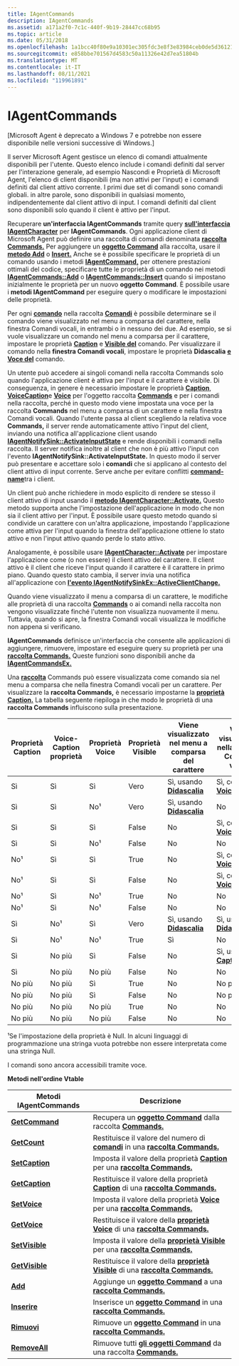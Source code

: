 ```yaml
---
title: IAgentCommands
description: IAgentCommands
ms.assetid: a171a2f0-7c1c-440f-9b19-28447cc68b95
ms.topic: article
ms.date: 05/31/2018
ms.openlocfilehash: 1a1bcc40f80e9a10301ec305fdc3e8f3e83984ceb0de5d36121e13c3d823b8a7
ms.sourcegitcommit: e858bbe701567d4583c50a11326e42d7ea51804b
ms.translationtype: MT
ms.contentlocale: it-IT
ms.lasthandoff: 08/11/2021
ms.locfileid: "119961891"
---
```

# <a name="iagentcommands"></a>IAgentCommands

\[Microsoft Agent è deprecato a Windows 7 e potrebbe non essere disponibile nelle versioni successive di Windows.\]

Il server Microsoft Agent gestisce un elenco di comandi attualmente disponibili per l'utente. Questo elenco include i comandi definiti dal server per l'interazione generale, ad esempio Nascondi e Proprietà di Microsoft Agent, l'elenco di client disponibili (ma non attivi per l'input) e i comandi definiti dal client attivo corrente. I primi due set di comandi sono comandi globali. in altre parole, sono disponibili in qualsiasi momento, indipendentemente dal client attivo di input. I comandi definiti dal client sono disponibili solo quando il client è attivo per l'input.

Recuperare **un'interfaccia IAgentCommands** tramite query [**sull'interfaccia IAgentCharacter**](https://www.bing.com/search?q=**IAgentCharacter**) per **IAgentCommands**. Ogni applicazione client di Microsoft Agent può definire una raccolta di comandi denominata [**raccolta Commands.**](/windows/desktop/lwef/the-commands-collection-object) Per aggiungere un [**oggetto Command**](/windows/desktop/lwef/the-command-object) alla raccolta, usare il [**metodo Add**](add-method.md) o [**Insert.**](insert-method.md) Anche se è  possibile specificare le proprietà di un comando usando i metodi [**IAgentCommand,**](iagentcommand.md) per ottenere prestazioni ottimali del codice, specificare tutte le proprietà di un comando nei metodi [**IAgentCommands::Add**](iagentcommands--add.md) o [**IAgentCommands::Insert**](iagentcommands--insert.md) quando si impostano inizialmente le proprietà per un nuovo **oggetto Command**. È possibile usare i **metodi IAgentCommand** per eseguire query o modificare le impostazioni delle proprietà.

Per ogni [**comando**](/windows/desktop/lwef/the-command-object) nella raccolta [**Comandi**](/windows/desktop/lwef/the-commands-collection-object) è possibile determinare se il comando viene visualizzato nel menu a comparsa del carattere, nella finestra Comandi vocali, in entrambi o in nessuno dei due. Ad esempio, se si vuole visualizzare un comando nel menu a comparsa per il carattere, impostare le proprietà [**Caption**](caption-property.md) e [**Visible del**](visible-property.md) comando. Per visualizzare il comando nella **finestra Comandi vocali**, impostare le proprietà **Didascalia** [**e Voce del**](voice-property.md) comando.

Un utente può accedere ai singoli comandi nella raccolta Commands solo quando l'applicazione client è attiva per l'input e il carattere è visibile. Di conseguenza, in genere è necessario impostare le proprietà [**Caption**](caption-property.md), [**VoiceCaption**](voicecaption-property.md)e [**Voice**](voice-property.md) per l'oggetto raccolta [**Commands**](/windows/desktop/lwef/the-commands-collection-object) e per i comandi nella raccolta, perché in questo modo viene impostata una voce per la raccolta **Commands** nel menu a comparsa di un carattere e nella finestra Comandi vocali. Quando l'utente passa al client scegliendo la relativa voce **Commands,** il server rende automaticamente attivo l'input del client, inviando una notifica all'applicazione client usando [**IAgentNotifySink::ActivateInputState**](https://www.bing.com/search?q=**IAgentNotifySink::ActivateInputState**) e rende disponibili i comandi nella raccolta.  Il server notifica inoltre al client che non è più attivo l'input con l'evento **IAgentNotifySink::ActivateInputState.** In questo modo il server può presentare e accettare solo i **comandi** che si applicano al contesto del client attivo di input corrente. Serve anche per evitare conflitti [**command-name**](/windows/desktop/lwef/the-command-object)tra i client.

Un client può anche richiedere in modo esplicito di rendere se stesso il client attivo di input usando il [**metodo IAgentCharacter::Activate.**](iagentcharacter--activate.md) Questo metodo supporta anche l'impostazione dell'applicazione in modo che non sia il client attivo per l'input. È possibile usare questo metodo quando si condivide un carattere con un'altra applicazione, impostando l'applicazione come attiva per l'input quando la finestra dell'applicazione ottiene lo stato attivo e non l'input attivo quando perde lo stato attivo.

Analogamente, è possibile usare [**IAgentCharacter::Activate**](iagentcharacter--activate.md) per impostare l'applicazione come (o non essere) il client attivo del carattere. Il client attivo è il client che riceve l'input quando il carattere è il carattere in primo piano. Quando questo stato cambia, il server invia una notifica all'applicazione con [**l'evento IAgentNotifySinkEx::ActiveClientChange.**](iagentnotifysinkex--activeclientchange.md)

Quando viene visualizzato il menu a comparsa di un carattere, le modifiche alle proprietà di una raccolta [**Commands**](/windows/desktop/lwef/the-commands-collection-object) o ai comandi nella raccolta non vengono visualizzate finché l'utente non visualizza nuovamente il menu. Tuttavia, quando si apre, la finestra Comandi vocali visualizza le modifiche non appena si verificano.

**IAgentCommands** definisce un'interfaccia che consente alle applicazioni di aggiungere, rimuovere, impostare ed eseguire query su proprietà per una [**raccolta Commands.**](/windows/desktop/lwef/the-commands-collection-object) Queste funzioni sono disponibili anche da [**IAgentCommandsEx.**](iagentcommandsex.md)

Una [**raccolta**](/windows/desktop/lwef/the-commands-collection-object) Commands può essere visualizzata come comando sia nel menu a comparsa che nella finestra Comandi vocali per un carattere. Per visualizzare la **raccolta Commands,** è necessario impostarne la [**proprietà Caption.**](caption-property.md) La tabella seguente riepiloga in che modo le proprietà di una **raccolta Commands** influiscono sulla presentazione.



| Proprietà Caption | Voice-Caption proprietà | Proprietà Voice | Proprietà Visible | Viene visualizzato nel menu a comparsa del carattere             | Viene visualizzato nella finestra Comandi vocali                         |
|------------------|------------------------|----------------|------------------|------------------------------------------------|----------------------------------------------------------|
| Sì              | Sì                    | Sì            | Vero             | Sì, usando [ **Didascalia**](caption-property.md) | Sì, con [ **VoiceCaption**](voicecaption-property.md) |
| Sì              | Sì                    | No¹            | Vero             | Sì, usando [ **Didascalia**](caption-property.md) | No                                                       |
| Sì              | Sì                    | Sì            | False            | No                                             | Sì, con [ **VoiceCaption**](voicecaption-property.md) |
| Sì              | Sì                    | No¹            | False            | No                                             | No                                                       |
| No¹              | Sì                    | Sì            | True             | No                                             | Sì, con [ **VoiceCaption**](voicecaption-property.md) |
| No¹              | Sì                    | Sì            | False            | No                                             | Sì, con [ **VoiceCaption**](voicecaption-property.md) |
| No¹              | Sì                    | No¹            | True             | No                                             | No                                                       |
| No¹              | Sì                    | No¹            | False            | No                                             | No                                                       |
| Sì              | No¹                    | Sì            | Vero             | Sì, usando [ **Didascalia**](caption-property.md) | Sì, usando [ **Didascalia**](caption-property.md)           |
| Sì              | No¹                    | No¹            | True             | Sì                                            | No                                                       |
| Sì              | No più                    | Sì            | False            | No                                             | Sì, usando [ **Caption**](caption-property.md)           |
| Sì              | No più                    | No più            | False            | No                                             | No                                                       |
| No più              | No più                    | Sì            | True             | No                                             | No più                                                      |
| No più              | No più                    | Sì            | False            | No                                             | No più                                                      |
| No più              | No più                    | No più            | True             | No                                             | No                                                       |
| No più              | No più                    | No più            | False            | No                                             | No                                                       |



 

¹Se l'impostazione della proprietà è Null. In alcuni linguaggi di programmazione una stringa vuota potrebbe non essere interpretata come una stringa Null.

I comandi sono ancora accessibili tramite voce.

**Metodi nell'ordine Vtable**



| Metodi IAgentCommands                           | Descrizione                                                                                                                      |
|--------------------------------------------------|----------------------------------------------------------------------------------------------------------------------------------|
| [**GetCommand**](iagentcommands--getcommand.md) | Recupera un [**oggetto Command**](/windows/desktop/lwef/the-command-object) dalla raccolta [**Commands.**](/windows/desktop/lwef/the-commands-collection-object)              |
| [**GetCount**](iagentcommands--getcount.md)     | Restituisce il valore del numero di [**comandi**](/windows/desktop/lwef/the-command-object) in una [**raccolta Commands.**](/windows/desktop/lwef/the-commands-collection-object) |
| [**SetCaption**](iagentcommands--setcaption.md) | Imposta il valore della proprietà [**Caption**](caption-property.md) per una [**raccolta Commands.**](/windows/desktop/lwef/the-commands-collection-object)    |
| [**GetCaption**](iagentcommands--getcaption.md) | Restituisce il valore della proprietà [**Caption**](caption-property.md) di una [**raccolta Commands.**](/windows/desktop/lwef/the-commands-collection-object)  |
| [**SetVoice**](iagentcommands--setvoice.md)     | Imposta il valore della proprietà [**Voice**](voice-property.md) per una [**raccolta Commands.**](/windows/desktop/lwef/the-commands-collection-object)        |
| [**GetVoice**](iagentcommands--getvoice.md)     | Restituisce il valore della [**proprietà Voice**](voice-property.md) di una [**raccolta Commands.**](/windows/desktop/lwef/the-commands-collection-object)      |
| [**SetVisible**](iagentcommands--setvisible.md) | Imposta il valore della [**proprietà Visible**](visible-property.md) per una [**raccolta Commands.**](/windows/desktop/lwef/the-commands-collection-object)    |
| [**GetVisible**](iagentcommands--getvisible.md) | Restituisce il valore della [**proprietà Visible**](visible-property.md) di una [**raccolta Commands.**](/windows/desktop/lwef/the-commands-collection-object)  |
| [**Add**](iagentcommands--add.md)               | Aggiunge un [**oggetto Command**](/windows/desktop/lwef/the-command-object) a una [**raccolta Commands.**](/windows/desktop/lwef/the-commands-collection-object)                       |
| [**Inserire**](iagentcommands--insert.md)         | Inserisce un [**oggetto Command**](/windows/desktop/lwef/the-command-object) in una [**raccolta Commands.**](/windows/desktop/lwef/the-commands-collection-object)                    |
| [**Rimuovi**](iagentcommands--remove.md)         | Rimuove un [**oggetto Command**](/windows/desktop/lwef/the-command-object) in una [**raccolta Commands.**](/windows/desktop/lwef/the-commands-collection-object)                    |
| [**RemoveAll**](iagentcommands--removeall.md)   | Rimuove tutti [**gli oggetti Command**](/windows/desktop/lwef/the-command-object) da una raccolta [**Commands.**](/windows/desktop/lwef/the-commands-collection-object)               |



 

 

 